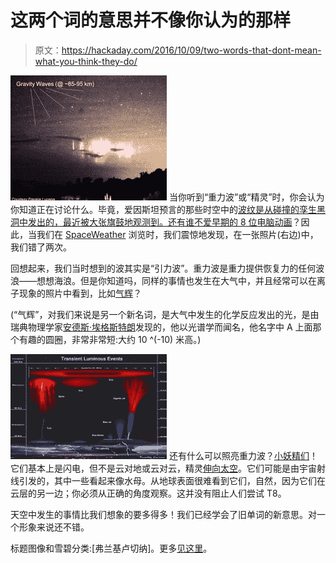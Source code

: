 # 这两个词的意思并不像你认为的那样

> 原文：<https://hackaday.com/2016/10/09/two-words-that-dont-mean-what-you-think-they-do/>

[![sprites_enhanced_strip](img/4547c5817f3e974b715d12f8f8fc7ed4.png)](https://hackaday.com/wp-content/uploads/2016/10/sprites_enhanced_strip.jpg) 当你听到“重力波”或“精灵”时，你会认为你知道正在讨论什么。毕竟，爱因斯坦预言的那些时空中的[波纹是从碰撞的孪生黑洞中发出的，最近被大张旗鼓地观测到。还有谁不爱早期的 8 位](http://hackaday.com/2016/02/17/about-those-gravitational-waves/)[电脑动画](https://en.wikipedia.org/wiki/Sprite_%28computer_graphics%29)？因此，当我们在 [SpaceWeather](http://www.spaceweather.com/archive.php?view=1&day=06&month=10&year=2016) 浏览时，我们震惊地发现，在一张照片(右边)中，我们错了两次。

回想起来，我们当时想到的波其实是“引力波”。重力波是重力提供恢复力的任何波浪——想想海浪。但是你知道吗，同样的事情也发生在大气中，并且经常可以在离子现象的照片中看到，比如[气辉](http://spaceweathergallery.com/index.php?title=airglow)？

(“气辉”，对我们来说是另一个新名词，是大气中发生的化学反应发出的光，是由瑞典物理学家[安德斯·埃格斯特朗](https://en.wikipedia.org/wiki/Anders_Jonas_%C3%85ngstr%C3%B6m)发现的，他以光谱学而闻名，他名字中 A 上面那个有趣的圆圈，非常非常短:大约 10 ^(-10) 米高。)

[![frankie-lucena-transient_luminous_events_lucena_1445893976](img/7a2cbbb7ff6fe450ea21943479752a71.png)](https://hackaday.com/wp-content/uploads/2016/10/frankie-lucena-transient_luminous_events_lucena_1445893976.jpg) 还有什么可以照亮重力波？[小妖精们](https://en.wikipedia.org/wiki/Sprite_(lightning))！它们基本上是闪电，但不是云对地或云对云，精灵[伸向太空](http://news.spaceweather.com/sprites-above-hurricane-matthew/)。它们可能是由宇宙射线引发的，其中一些看起来像水母。从地球表面很难看到它们，自然，因为它们在云层的另一边；你必须从正确的角度观察。这并没有阻止人们尝试 T8。

天空中发生的事情比我们想象的要多得多！我们已经学会了旧单词的新意思。对一个形象来说还不错。

标题图像和雪碧分类:[弗兰基卢切纳]。更多[见这里](http://news.spaceweather.com/sprites-above-hurricane-matthew/)。